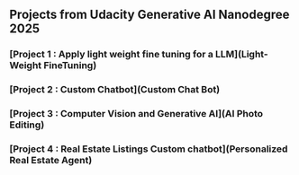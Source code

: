 ## Projects from Udacity Generative AI Nanodegree 2025

### [Project 1 : Apply light weight fine tuning for a LLM](Light-Weight FineTuning)
### [Project 2 : Custom Chatbot](Custom Chat Bot)
### [Project 3 : Computer Vision and Generative AI](AI Photo Editing)
### [Project 4 : Real Estate Listings Custom chatbot](Personalized Real Estate Agent)
